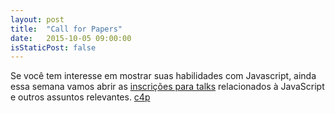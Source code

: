 ```yaml
---
layout: post
title:  "Call for Papers"
date:   2015-10-05 09:00:00
isStaticPost: false
---
```

Se você tem interesse em mostrar suas habilidades com Javascript, ainda essa semana vamos abrir as [inscrições para talks](http://bit.ly/c4pjsdayrec) relacionados à JavaScript e outros assuntos relevantes.
<a href="{{ url.c4pUrl }}">c4p</a>

